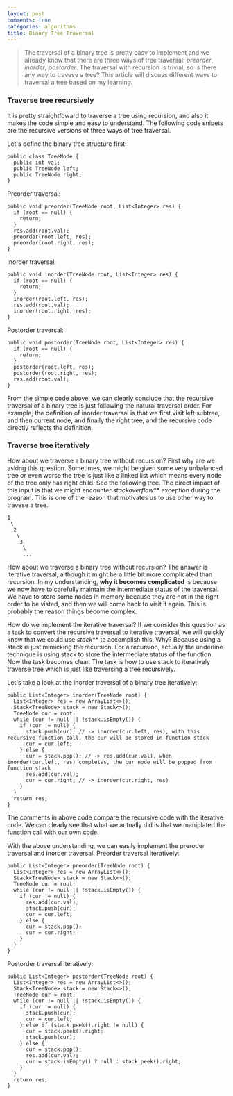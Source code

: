 ```yaml
---
layout: post
comments: true
categories: algorithms
title: Binary Tree Traversal
---
```

> The traversal of a binary tree is pretty easy to implement and we already know that there are three ways of tree traversal:
> *preorder*, *inorder*, *postorder*. The traversal with recursion is trivial, so is there any way to travese a tree? This
> article will discuss different ways to traversal a tree based on my learning.

### Traverse tree recursively
It is pretty straightfoward to traverse a tree using recursion, and also it makes the code simple and easy to understand. The
following code snipets are the recursive versions of three ways of tree traversal.

Let's define the binary tree structure first:
```
public class TreeNode {
  public int val;
  public TreeNode left;
  public TreeNode right;
}
```

Preorder traversal:
```
public void preorder(TreeNode root, List<Integer> res) {
  if (root == null) {
    return;
  }
  res.add(root.val);
  preorder(root.left, res);
  preorder(root.right, res);
}
```

Inorder traversal:
```
public void inorder(TreeNode root, List<Integer> res) {
  if (root == null) {
    return;
  }
  inorder(root.left, res);
  res.add(root.val);
  inorder(root.right, res);
}
```

Postorder traversal:
```
public void postorder(TreeNode root, List<Integer> res) {
  if (root == null) {
    return;
  }
  postorder(root.left, res);
  postorder(root.right, res);
  res.add(root.val);
}
```

From the simple code above, we can clearly conclude that the recursive traversal of a binary tree is just following the natural
traversal order. For example, the definition of inorder traversal is that we first visit left subtree, and then current node, and
finally the right tree, and the recursive code directly reflects the definition.

### Traverse tree iteratively
How about we traverse a binary tree without recursion? First why are we asking this question. Sometimes, we might be given some very
unbalanced tree or even worse the tree is just like a linked list which means every node of the tree only has right child. See the
following tree. The direct impact of this input is that we might encounter _stackoverflow_** exception during the program. This is one
of the reason that motivates us to use other way to travese a tree.
```
1
 \
  2
   \
    3
     \
     ...
```

How about we traverse a binary tree without recursion? The answer is iterative traversal, although it might be a little bit more 
complicated than recursion. In my understanding, __why it becomes complicated__ is because we now have to carefully maintain the intermediate
status of the traversal. We have to store some nodes in memory because they are not in the right order to be visted, and then we will
come back to visit it again. This is probably the reason things become complex.

How do we implement the iterative traversal? If we consider this question as a task to convert the recursive traversal to iterative
traversal, we will quickly know that we could use _stack_** to accomplish this. Why? Because using a stack is just mimicking the 
recursion. For a recursion, actually the underline technique is using stack to store the intermediate status of the function. Now 
the task becomes clear. The task is how to use stack to iteratively traverse tree which is just like traversing a tree recursively.

Let's take a look at the inorder traversal of a binary tree iteratively:
```
public List<Integer> inorder(TreeNode root) {
  List<Integer> res = new ArrayList<>();
  Stack<TreeNode> stack = new Stack<>();
  TreeNode cur = root;
  while (cur != null || !stack.isEmpty()) {
    if (cur != null) {
      stack.push(cur); // -> inorder(cur.left, res), with this recursive function call, the cur will be stored in function stack
      cur = cur.left;
    } else {
      cur = stack.pop(); // -> res.add(cur.val), when inorder(cur.left, res) completes, the cur node will be popped from function stack
      res.add(cur.val);
      cur = cur.right; // -> inorder(cur.right, res)
    }
  }
  return res;
}
```
The comments in above code compare the recursive code with the iterative code. We can clearly see that what we actually did is 
that we maniplated the function call with our own code.

With the above understanding, we can easily implement the preroder traversal and inorder traversal.
Preorder traversal iteratively:
```
public List<Integer> preorder(TreeNode root) {
  List<Integer> res = new ArrayList<>();
  Stack<TreeNode> stack = new Stack<>();
  TreeNode cur = root;
  while (cur != null || !stack.isEmpty()) {
    if (cur != null) {
      res.add(cur.val);
      stack.push(cur);
      cur = cur.left;
    } else {
      cur = stack.pop();
      cur = cur.right;
    }
  }
}
```

Postorder traversal iteratively:
```
public List<Integer> postorder(TreeNode root) {
  List<Integer> res = new ArrayList<>();
  Stack<TreeNode> stack = new Stack<>();
  TreeNode cur = root;
  while (cur != null || !stack.isEmpty()) {
    if (cur != null) {
      stack.push(cur);
      cur = cur.left;
    } else if (stack.peek().right != null) {
      cur = stack.peek().right;
      stack.push(cur);
    } else {
      cur = stack.pop();
      res.add(cur.val);
      cur = stack.isEmpty() ? null : stack.peek().right;
    }
  }
  return res;
}
```    
    
      
    








